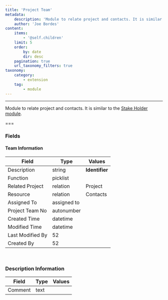 ```yaml
---
title: 'Project Team'
metadata:
    description: 'Module to relate project and contacts. It is similar to the Stake Holder module.'
    author: 'Joe Bordes'
content:
    items:
        - '@self.children'
    limit: 5
    order:
        by: date
        dir: desc
    pagination: true
    url_taxonomy_filters: true
taxonomy:
    category:
        - extension
    tag:
        - module
---
```

---
Module to relate project and contacts. It is similar to the [Stake Holder module](../../01.corebosmodules/cbstakeholder/id:76ca3874026d767b20a2406c4989c498/store:corebosmodule).

===

### Fields

#### Team Information

<table class="table table-striped">
<thead>
<tr class="header">
<th>Field</th>
<th>Type</th>
<th>Values</th>
</tr>
</thead>
<tbody>
<tr>
<td>Description</td>
<td>string</td>
<td><strong>Identifier</strong></td>
</tr>
<tr>
<td>Function</td>
<td>picklist</td>
<td></td>
</tr>
<tr>
<td>Related Project</td>
<td>relation</td>
<td>Project</td>
</tr>
<tr>
<td>Resource</td>
<td>relation</td>
<td>Contacts</td>
</tr>
<tr>
<td>Assigned To</td>
<td>assigned to</td>
<td></td>
</tr>
<tr>
<td>Project Team No</td>
<td>autonumber</td>
<td></td>
</tr>
<tr>
<td>Created Time</td>
<td>datetime</td>
<td></td>
</tr>
<tr>
<td>Modified Time</td>
<td>datetime</td>
<td></td>
</tr>
<tr>
<td>Last Modified By</td>
<td>52</td>
<td></td>
</tr>
<tr>
<td>Created By</td>
<td>52</td>
<td></td>
</tr>
</tbody>
</table>
<br>

### Description Information

<table class="table table-striped">
<thead>
<tr class="header">
<th>Field</th>
<th>Type</th>
<th>Values</th>
</tr>
</thead>
<tbody>
<tr>
<td>Comment</td>
<td>text</td>
<td></td>
</tr>
</tbody>
</table>
